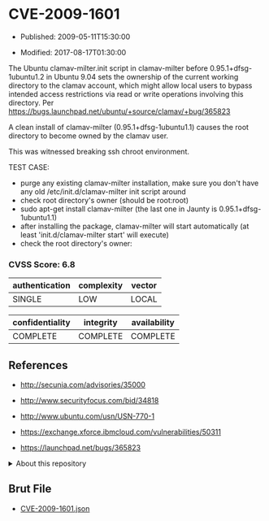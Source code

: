 # CVE-2009-1601

- Published: 2009-05-11T15:30:00

- Modified: 2017-08-17T01:30:00

The Ubuntu clamav-milter.init script in clamav-milter before 0.95.1+dfsg-1ubuntu1.2 in Ubuntu 9.04 sets the ownership of the current working directory to the clamav account, which might allow local users to bypass intended access restrictions via read or write operations involving this directory. Per https://bugs.launchpad.net/ubuntu/+source/clamav/+bug/365823

A clean install of clamav-milter (0.95.1+dfsg-1ubuntu1.1) causes the root directory to become owned by the clamav user.

This was witnessed breaking ssh chroot environment.

TEST CASE:
- purge any existing clamav-milter installation, make sure you don't have any old /etc/init.d/clamav-milter init script around
- check root directory's owner (should be root:root)
- sudo apt-get install clamav-milter (the last one in Jaunty is 0.95.1+dfsg-1ubuntu1.1)
- after installing the package, clamav-milter will start automatically (at least 'init.d/clamav-milter start' will execute)
- check the root directory's owner:

### CVSS Score: **6.8**

| authentication | complexity | vector |
| --- | --- | --- |
| SINGLE | LOW | LOCAL |

| confidentiality | integrity | availability |
| --- | --- | --- |
| COMPLETE | COMPLETE | COMPLETE |

## References

* http://secunia.com/advisories/35000

* http://www.securityfocus.com/bid/34818

* http://www.ubuntu.com/usn/USN-770-1

* https://exchange.xforce.ibmcloud.com/vulnerabilities/50311

* https://launchpad.net/bugs/365823

<details>
<summary>About this repository</summary> 

  This repository is part of the project [Live Hack CVE](https://github.com/Live-Hack-CVE). Main website can be found [www.live-hack.org](https://www.live-hack.org) 
  
  Made by [Sn0wAlice](https://github.com/Sn0wAlice) for the people that care about security and need to have a feed of the latest CVEs. Hope you enjoy it, don't forget to star the repo and follow me on [Twitter](https://twitter.com/Sn0wAlice) and [Github](https://github.com/Sn0wAlice). And that is my [personnal website](https://www.alice-snow.me/)

  - [Home Page](https://github.com/Live-Hack-CVE)
  - [Framework](https://github.com/Live-Hack-CVE/cve-framework)
  - [CVE database](https://github.com/Live-Hack-CVE/full_database)
  - [Changelog](https://github.com/Live-Hack-CVE/Changelog)
</details>

## Brut File

* [CVE-2009-1601.json](https://raw.githubusercontent.com/Live-Hack-CVE/full_database/main/cves/2009/CVE-2009-1601.json)

